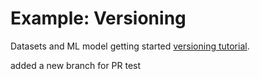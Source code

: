 # Example: Versioning 

Datasets and ML model getting started
[versioning tutorial](https://dvc.org/doc/tutorials/versioning).

added a new branch for PR test
